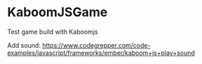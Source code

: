 # KaboomJSGame
 Test game build with Kaboomjs



Add sound:
https://www.codegrepper.com/code-examples/javascript/frameworks/ember/kaboom+js+play+sound